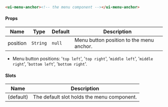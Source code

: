 ```html
<ui-menu-anchor><!-- the menu component --></ui-menu-anchor>
```

#### Props

| Name     | Type     | Default | Description                              |
| -------- | -------- | ------- | ---------------------------------------- |
| position | `String` | `null`  | Menu button position to the menu anchor. |

- Menu button positions: '`top left`', '`top right`', '`middle left`', '`middle right`', '`bottom left`', '`bottom right`'.

#### Slots

| Name      | Description                                |
| --------- | ------------------------------------------ |
| (default) | The default slot holds the menu component. |
